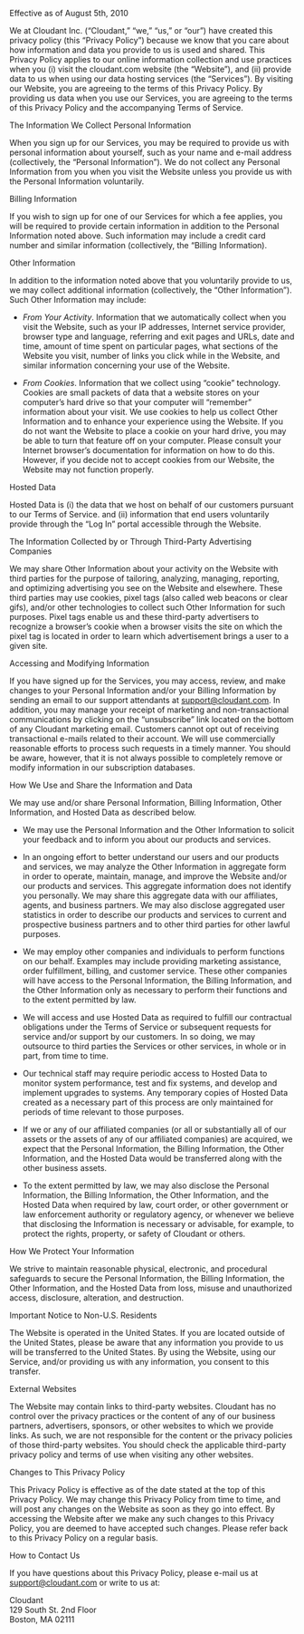 Effective as of August 5th, 2010

We at Cloudant Inc. (“Cloudant,” “we,” “us,” or “our”) have created this privacy policy (this “Privacy Policy”) because we know that you care about how information and data you provide to us is used and shared. This Privacy Policy applies to our online information collection and use practices when you (i) visit the cloudant.com website (the “Website”), and (ii) provide data to us when using our data hosting services (the “Services”). By visiting our Website, you are agreeing to the terms of this Privacy Policy. By providing us data when you use our Services, you are agreeing to the terms of this Privacy Policy and the accompanying Terms of Service.

The Information We Collect Personal Information

When you sign up for our Services, you may be required to provide us with personal information about yourself, such as your name and e-mail address (collectively, the “Personal Information”). We do not collect any Personal Information from you when you visit the Website unless you provide us with the Personal Information voluntarily.

Billing Information

If you wish to sign up for one of our Services for which a fee applies, you will be required to provide certain information in addition to the Personal Information noted above. Such information may include a credit card number and similar information (collectively, the “Billing Information).

Other Information

In addition to the information noted above that you voluntarily provide to us, we may collect additional information (collectively, the “Other Information”). Such Other Information may include:

*   _From Your Activity_. Information that we automatically collect when you visit the Website, such as your IP addresses, Internet service provider, browser type and language, referring and exit pages and URLs, date and time, amount of time spent on particular pages, what sections of the Website you visit, number of links you click while in the Website, and similar information concerning your use of the Website.
    
*   _From Cookies_. Information that we collect using “cookie” technology. Cookies are small packets of data that a website stores on your computer’s hard drive so that your computer will “remember” information about your visit. We use cookies to help us collect Other Information and to enhance your experience using the Website. If you do not want the Website to place a cookie on your hard drive, you may be able to turn that feature off on your computer. Please consult your Internet browser’s documentation for information on how to do this. However, if you decide not to accept cookies from our Website, the Website may not function properly.
    

Hosted Data

Hosted Data is (i) the data that we host on behalf of our customers pursuant to our Terms of Service. and (ii) information that end users voluntarily provide through the “Log In” portal accessible through the Website.

The Information Collected by or Through Third-Party Advertising Companies

We may share Other Information about your activity on the Website with third parties for the purpose of tailoring, analyzing, managing, reporting, and optimizing advertising you see on the Website and elsewhere. These third parties may use cookies, pixel tags (also called web beacons or clear gifs), and/or other technologies to collect such Other Information for such purposes. Pixel tags enable us and these third-party advertisers to recognize a browser’s cookie when a browser visits the site on which the pixel tag is located in order to learn which advertisement brings a user to a given site.

Accessing and Modifying Information

If you have signed up for the Services, you may access, review, and make changes to your Personal Information and/or your Billing Information by sending an email to our support attendants at support@cloudant.com. In addition, you may manage your receipt of marketing and non-transactional communications by clicking on the “unsubscribe” link located on the bottom of any Cloudant marketing email. Customers cannot opt out of receiving transactional e-mails related to their account. We will use commercially reasonable efforts to process such requests in a timely manner. You should be aware, however, that it is not always possible to completely remove or modify information in our subscription databases.

How We Use and Share the Information and Data

We may use and/or share Personal Information, Billing Information, Other Information, and Hosted Data as described below.

*   We may use the Personal Information and the Other Information to solicit your feedback and to inform you about our products and services.
    
*   In an ongoing effort to better understand our users and our products and services, we may analyze the Other Information in aggregate form in order to operate, maintain, manage, and improve the Website and/or our products and services. This aggregate information does not identify you personally. We may share this aggregate data with our affiliates, agents, and business partners. We may also disclose aggregated user statistics in order to describe our products and services to current and prospective business partners and to other third parties for other lawful purposes.
    
*   We may employ other companies and individuals to perform functions on our behalf. Examples may include providing marketing assistance, order fulfillment, billing, and customer service. These other companies will have access to the Personal Information, the Billing Information, and the Other Information only as necessary to perform their functions and to the extent permitted by law.
    
*   We will access and use Hosted Data as required to fulfill our contractual obligations under the Terms of Service or subsequent requests for service and/or support by our customers. In so doing, we may outsource to third parties the Services or other services, in whole or in part, from time to time.
    
*   Our technical staff may require periodic access to Hosted Data to monitor system performance, test and fix systems, and develop and implement upgrades to systems. Any temporary copies of Hosted Data created as a necessary part of this process are only maintained for periods of time relevant to those purposes.
    
*   If we or any of our affiliated companies (or all or substantially all of our assets or the assets of any of our affiliated companies) are acquired, we expect that the Personal Information, the Billing Information, the Other Information, and the Hosted Data would be transferred along with the other business assets.
    
*   To the extent permitted by law, we may also disclose the Personal Information, the Billing Information, the Other Information, and the Hosted Data when required by law, court order, or other government or law enforcement authority or regulatory agency, or whenever we believe that disclosing the Information is necessary or advisable, for example, to protect the rights, property, or safety of Cloudant or others.
    

How We Protect Your Information

We strive to maintain reasonable physical, electronic, and procedural safeguards to secure the Personal Information, the Billing Information, the Other Information, and the Hosted Data from loss, misuse and unauthorized access, disclosure, alteration, and destruction.

Important Notice to Non-U.S. Residents

The Website is operated in the United States. If you are located outside of the United States, please be aware that any information you provide to us will be transferred to the United States. By using the Website, using our Service, and/or providing us with any information, you consent to this transfer.

External Websites

The Website may contain links to third-party websites. Cloudant has no control over the privacy practices or the content of any of our business partners, advertisers, sponsors, or other websites to which we provide links. As such, we are not responsible for the content or the privacy policies of those third-party websites. You should check the applicable third-party privacy policy and terms of use when visiting any other websites.

Changes to This Privacy Policy

This Privacy Policy is effective as of the date stated at the top of this Privacy Policy. We may change this Privacy Policy from time to time, and will post any changes on the Website as soon as they go into effect. By accessing the Website after we make any such changes to this Privacy Policy, you are deemed to have accepted such changes. Please refer back to this Privacy Policy on a regular basis.

How to Contact Us

If you have questions about this Privacy Policy, please e-mail us at support@cloudant.com or write to us at:

Cloudant  
129 South St. 2nd Floor  
Boston, MA 02111